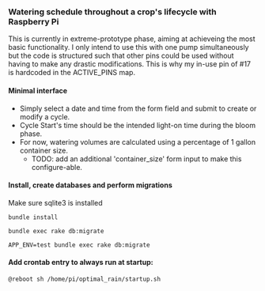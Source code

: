 ### Watering schedule throughout a crop's lifecycle with Raspberry Pi

This is currently in extreme-prototype phase, aiming at achieveing the most basic functionality. I only intend to use this with one pump simultaneously but the code is structured such that other pins could be used without having to make any drastic modifications. This is why my in-use pin of #17 is hardcoded in the ACTIVE_PINS map.

#### Minimal interface

- Simply select a date and time from the form field and submit to create or modify a cycle.
- Cycle Start's time should be the intended light-on time during the bloom phase.
- For now, watering volumes are calculated using a percentage of 1 gallon container size.
  - TODO: add an additional 'container_size' form input to make this configure-able.

#### Install, create databases and perform migrations

Make sure sqlite3 is installed

`bundle install`

`bundle exec rake db:migrate`

`APP_ENV=test bundle exec rake db:migrate`

#### Add crontab entry to always run at startup:

`@reboot sh /home/pi/optimal_rain/startup.sh`
